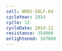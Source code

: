 ```yaml
---
cell: NR02-GOLF-04
cycleYear: 2014
cycle: 12
cycleDate: 2014-12
resistance: 354000
enlightened: 167000 
---
```

      